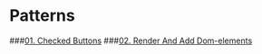 # Patterns
###[01. Checked Buttons](https://github.com/AndriiKot/VanillaJS__Cooks__/tree/main/_001_checked_buttons)
###[02. Render And Add Dom-elements](https://github.com/AndriiKot/VanillaJS__Cooks__/tree/main/_002_render_and_add_DOM-elements)
